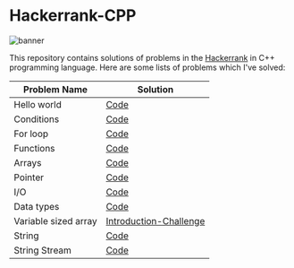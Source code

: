 # Hackerrank-CPP

![banner](https://neiu.acm.org/wp-content/uploads/2014/11/hackerrank.png)

This repository contains solutions of problems in the [Hackerrank](https://www.hackerrank.com/) in C++ programming language. Here are some lists of problems which I've solved:

| Problem Name   | Solution  |
|---|---|
| Hello world   | [Code](hello-world.cpp)   |
| Conditions  | [Code](condition.cpp) |
| For loop   | [Code](for-loop.cpp)   |
| Functions  | [Code](functions.cpp)  |
| Arrays  | [Code](arrays.cpp)   |
| Pointer  | [Code](pointer.cpp)   |
| I/O  | [Code](cpp-input-and-output.cpp)   |
| Data types  | [Code](c-tutorial-basic-data-types.cpp)  |
| Variable sized array  | [Introduction-Challenge](variable-sized-arrays.cpp)  |
| String  | [Code](strings.cpp)  |
| String Stream  | [Code](stringstream.cpp)  |
